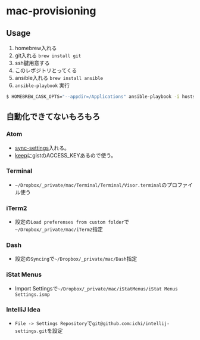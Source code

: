 # mac-provisioning

## Usage

1. homebrew入れる
1. git入れる `brew install git`
1. ssh鍵用意する
1. このレポジトリとってくる
1. ansible入れる `brew install ansible`
1. `ansible-playbook` 実行
```sh
$ HOMEBREW_CASK_OPTS="--appdir=/Applications" ansible-playbook -i hosts localhost.yml -K -vv
```

## 自動化できてないもろもろ

### Atom

- [sync-settings](https://atom.io/packages/sync-settings)入れる。
- [keep](https://keep.google.com/)にgistのACCESS_KEYあるので使う。

### Terminal

- `~/Dropbox/_private/mac/Terminal/Terminal/Visor.terminal`のプロファイル使う

### iTerm2

- 設定の`Load preferenses from custom folder`で`~/Dropbox/_private/mac/iTerm2`指定

### Dash

- 設定の`Syncing`で`~/Dropbox/_private/mac/Dash`指定

### iStat Menus

- Import Settingsで`~/Dropbox/_private/mac/iStatMenus/iStat Menus Settings.ismp`

### IntelliJ Idea

- `File -> Settings Repository`で`git@github.com:ichi/intellij-settings.git`を設定
